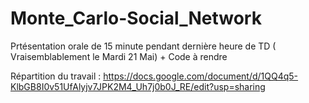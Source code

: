 # Monte_Carlo-Social_Network
Prtésentation orale de 15 minute pendant dernière heure de TD ( Vraisemblablement le Mardi 21 Mai) + Code à rendre 

Répartition du travail : https://docs.google.com/document/d/1QQ4q5-KlbGB8I0v51UfAlyjv7JPK2M4_Uh7j0b0J_RE/edit?usp=sharing
